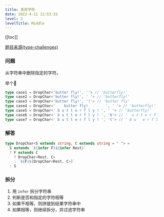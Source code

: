 ```yaml
---
title: 丢弃字符
date: 2022-4-11 11:53:33
level: 2
levelTitle: Middle
---
```


[[toc]]

[题目来源(type-challenges)](https://github.com/type-challenges/type-challenges/blob/master/questions/2070-medium-drop-char/README.md)

### 问题
从字符串中删除指定的字符。

举个🌰
```typescript
type case1 = DropChar<'butter fly!', ''> // 'butterfly!'
type case2 = DropChar<'butter fly!', ' '> // 'butterfly!'
type case3 = DropChar<'butter fly!', '!'> // 'butter fly'
type case4 = DropChar<'    butter fly!        ', ' '> // 'butterfly!'
type case5 = DropChar<' b u t t e r f l y ! ', ' '> // 'butterfly!'
type case6 = DropChar<' b u t t e r f l y ! ', 'b'> // '  u t t e r f l y ! '
type case7 = DropChar<' b u t t e r f l y ! ', 't'> // ' b u   e r f l y ! '
```

### 解答
```typescript
type DropChar<S extends string, C extends string = " "> = 
  S extends `${infer F}${infer Rest}`
  ? F extends C
    ? DropChar<Rest, C>
    : `${F}${DropChar<Rest, C>}`
  : S
```

### 拆分
1. 用 `infer` 拆分字符串
2. 判断是否和指定的字符相等
3. 如果不相等，则拼接到结果字符串中
4. 如果相等，则继续拆分，并过滤字符串
